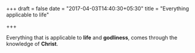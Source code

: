 +++
draft = false
date = "2017-04-03T14:40:30+05:30"
title = "Everything applicable to life"

+++

Everything that is applicable to **life** and **godliness**, comes through the knowledge of **Christ**.